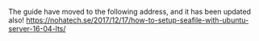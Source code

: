 The guide have moved to the following address, and it has been updated also!
https://nohatech.se/2017/12/17/how-to-setup-seafile-with-ubuntu-server-16-04-lts/
